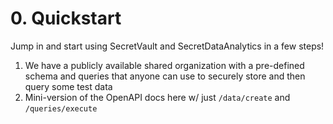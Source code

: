 
# 0. Quickstart

Jump in and start using SecretVault and SecretDataAnalytics in a few steps!

1. We have a publicly available shared organization with a pre-defined schema and queries that anyone can use to securely store and then query some test data
2. Mini-version of the OpenAPI docs here w/ just `/data/create` and `/queries/execute`